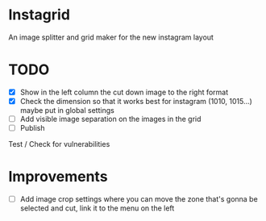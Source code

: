 # Instagrid
An image splitter and grid maker for the new instagram layout

# TODO
- [x] Show in the left column the cut down image to the right format
- [x] Check the dimension so that it works best for instagram (1010, 1015...) maybe put in global settings
- [ ] Add visible image separation on the images in the grid
- [ ] Publish

Test / Check for vulnerabilities

# Improvements
-[ ] Add image crop settings where you can move the zone that's gonna be selected and cut, link it to the menu on the left